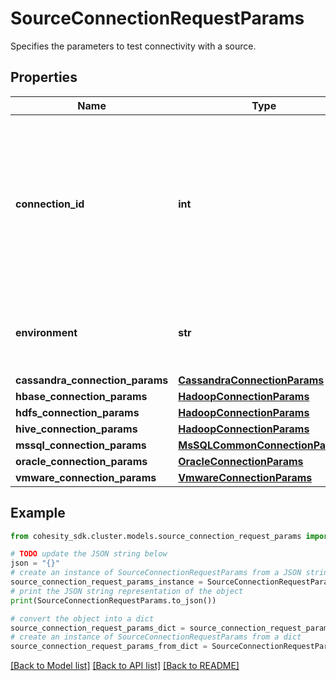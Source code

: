 # SourceConnectionRequestParams

Specifies the parameters to test connectivity with a source.

## Properties

Name | Type | Description | Notes
------------ | ------------- | ------------- | -------------
**connection_id** | **int** | Specifies the id of the connection from where this source is reachable. This should only be set for a source being registered by a tenant user. | [optional] 
**environment** | **str** | Specifies the environment type of the Protection Source. | 
**cassandra_connection_params** | [**CassandraConnectionParams**](CassandraConnectionParams.md) |  | [optional] 
**hbase_connection_params** | [**HadoopConnectionParams**](HadoopConnectionParams.md) |  | [optional] 
**hdfs_connection_params** | [**HadoopConnectionParams**](HadoopConnectionParams.md) |  | [optional] 
**hive_connection_params** | [**HadoopConnectionParams**](HadoopConnectionParams.md) |  | [optional] 
**mssql_connection_params** | [**MsSQLCommonConnectionParams**](MsSQLCommonConnectionParams.md) |  | [optional] 
**oracle_connection_params** | [**OracleConnectionParams**](OracleConnectionParams.md) |  | [optional] 
**vmware_connection_params** | [**VmwareConnectionParams**](VmwareConnectionParams.md) |  | [optional] 

## Example

```python
from cohesity_sdk.cluster.models.source_connection_request_params import SourceConnectionRequestParams

# TODO update the JSON string below
json = "{}"
# create an instance of SourceConnectionRequestParams from a JSON string
source_connection_request_params_instance = SourceConnectionRequestParams.from_json(json)
# print the JSON string representation of the object
print(SourceConnectionRequestParams.to_json())

# convert the object into a dict
source_connection_request_params_dict = source_connection_request_params_instance.to_dict()
# create an instance of SourceConnectionRequestParams from a dict
source_connection_request_params_from_dict = SourceConnectionRequestParams.from_dict(source_connection_request_params_dict)
```
[[Back to Model list]](../README.md#documentation-for-models) [[Back to API list]](../README.md#documentation-for-api-endpoints) [[Back to README]](../README.md)


